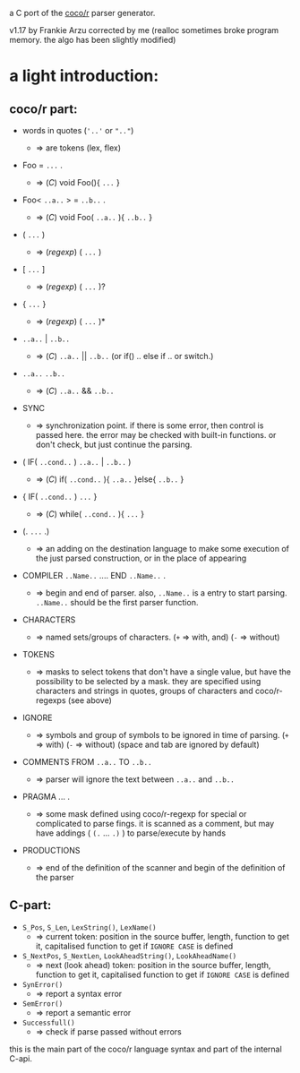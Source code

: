 a C port of the [coco/r](http://www.ssw.uni-linz.ac.at/Coco/) parser generator.

v1.17 by Frankie Arzu corrected by me (realloc sometimes broke program memory. the algo has been slightly modified)

a light introduction:
====================

coco/r part:
------------
- words in quotes (`'..'` or `".."`)
  - =>  are tokens (lex, flex)
- Foo = `...` .
  - =>  (_C_) void Foo(){ `...` }
- Foo< `..a..` > = `..b..` .
  - =>  (_C_) void Foo( `..a..` ){ `..b..` }
- ( `...` )
  - =>  (_regexp_)  ( `...` )
- [ `...` ]
  - =>  (_regexp_)  ( `...` )?
- { `...` }
  - =>  (_regexp_)  ( `...` )*
- `..a..` | `..b..`
  - =>  (_C_)  `..a..` || `..b..`  (or if() .. else if .. or switch.)
- `..a..` `..b..`
  - =>  (_C_)  `..a..` && `..b..`
- SYNC
  - =>  synchronization point. if there is some error, then control is passed here. the error may be checked with built-in functions. or don't check, but just continue the parsing.
- ( IF( `..cond..` ) `..a..` | `..b..` )
  - =>  (_C_)  if( `..cond..` ){ `..a..` }else{ `..b..` }
- { IF( `..cond..` ) `...` }
  - =>  (_C_)  while( `..cond..` ){ `...` }
- (. `...` .)
  - =>  an adding on the destination language to make some execution of the just parsed construction, or in the place of appearing

- COMPILER `..Name..`   ....   END `..Name..` .
  - =>  begin and end of parser. also, `..Name..` is a entry to start parsing. `..Name..` should be the first parser function.
- CHARACTERS
  - =>  named sets/groups of characters. (`+` => with, and) (`-` => without)
- TOKENS
  - =>  masks to select tokens that don't have a single value, but have the possibility to be selected by a mask. they are specified using characters and strings in quotes, groups of characters and coco/r-regexps (see above)
- IGNORE
  - =>  symbols and group of symbols to be ignored in time of parsing. (`+` => with) (`-` => without) (space and tab are ignored by default)
- COMMENTS FROM `..a..` TO `..b..`
  - =>  parser will ignore the text between `..a..` and `..b..`
- PRAGMA ... .
  - =>  some mask defined using coco/r-regexp for special or complicated to parse fings. it is scanned as a comment, but may have addings ( `(.` ... `.)` ) to parse/execute by hands
- PRODUCTIONS
  - =>  end of the definition of the scanner and begin of the definition of the parser

C-part:
-------
- `S_Pos`, `S_Len`, `LexString()`, `LexName()`
  - =>  current token: position in the source buffer, length, function to get it, capitalised function to get if `IGNORE CASE` is defined
- `S_NextPos`, `S_NextLen`, `LookAheadString()`, `LookAheadName()`
  - =>  next (look ahead) token: position in the source buffer, length, function to get it, capitalised function to get if `IGNORE CASE` is defined
- `SynError()`
  - =>  report a syntax error
- `SemError()`
  - =>  report a semantic error
- `Successfull()`
  - =>  check if parse passed without errors

this is the main part of the coco/r language syntax and part of the internal C-api.
